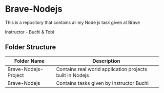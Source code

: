 # Brave-Nodejs

This is a repository that contains all my Node js task given at Brave

Instructor - Buchi & Tobi

## Folder Structure

| Folder Name          | Description                                              |
| -------------------- | -------------------------------------------------------- |
| Brave-Nodejs-Project | Contains real world application projects built in Nodejs |
| Brave-Nodejs         | Contains tasks given by Instructor Buchi                 |
